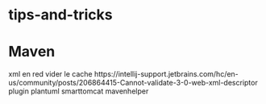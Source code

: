 # tips-and-tricks


<div>
   <H1>Maven </H1>
  <div>
     xml en red vider le cache
    https://intellij-support.jetbrains.com/hc/en-us/community/posts/206864415-Cannot-validate-3-0-web-xml-descriptor
  </div>
  <div>
     plugin
     plantuml
     smarttomcat
     mavenhelper
  </div>
